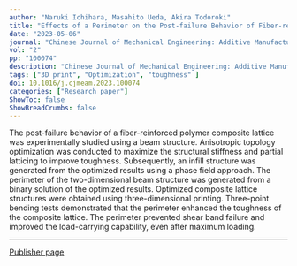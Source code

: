 ```yaml
---
author: "Naruki Ichihara, Masahito Ueda, Akira Todoroki"
title: "Effects of a Perimeter on the Post-failure Behavior of Fiber-reinforced Polymer Composite Lattices"
date: "2023-05-06"
journal: "Chinese Journal of Mechanical Engineering: Additive Manufacturing Frontiers"
vol: "2" 
pp: "100074"
description: "Chinese Journal of Mechanical Engineering: Additive Manufacturing Frontiers"
tags: ["3D print", "Optimization", "toughness" ]
doi: 10.1016/j.cjmeam.2023.100074
categories: ["Research paper"]
ShowToc: false
ShowBreadCrumbs: false
---
```

The post-failure behavior of a fiber-reinforced polymer composite lattice was experimentally studied using a beam structure. Anisotropic topology optimization was conducted to maximize the structural stiffness and partial latticing to improve toughness. Subsequently, an infill structure was generated from the optimized results using a phase field approach. The perimeter of the two-dimensional beam structure was generated from a binary solution of the optimized results. Optimized composite lattice structures were obtained using three-dimensional printing. Three-point bending tests demonstrated that the perimeter enhanced the toughness of the composite lattice. The perimeter prevented shear band failure and improved the load-carrying capability, even after maximum loading.

* * *
[Publisher page](https://www.sciencedirect.com/science/article/pii/S2772665723000132?via%3Dihub "Science Direct")
